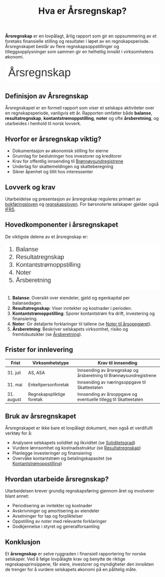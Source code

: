 ﻿---
title: "Hva er Årsregnskap?"
seoTitle: "Hva er årsregnskap? | Innhold, krav og frister"
description: "Årsregnskap er den lovpålagte rapporten som oppsummerer et foretaks økonomi for året. Lær hva balanse, resultat, kontantstrøm og noter er, krav og frister."
summary: "Kort innføring i årsregnskap: innhold, krav og frister. Forstå balanse, resultat, kontantstrøm og noter, og hvordan rapporten brukes av interessenter."
---

**Årsregnskap** er en lovpålagt, årlig rapport som gir en oppsummering av et foretaks finansielle stilling og resultater i løpet av en regnskapsperiode. Årsregnskapet består av flere regnskapsoppstillinger og tilleggsopplysninger som sammen gir en helhetlig innsikt i virksomhetens økonomi.

![Årsregnskap](hva-er-aarsregnskap-image.svg)

## Definisjon av Årsregnskap

Årsregnskapet er en formell rapport som viser et selskaps aktiviteter over en regnskapsperiode, vanligvis ett år. Rapporten omfatter både **balanse**, **resultatregnskap**, **kontantstrømoppstilling**, **noter** og ofte **årsberetning**, og utarbeides i henhold til norsk lovverk.

## Hvorfor er årsregnskap viktig?

- Dokumentasjon av økonomisk stilling for eierne
- Grunnlag for beslutninger hos investorer og kreditorer
- Krav for offentlig innsending til [Brønnøysundregistrene](/blogs/regnskap/bronnoysundregistrene "Brønnøysundregistrene - offentlige registre og tjenester")
- Underlag for skattemeldingen og skatteberegning
- Sikrer åpenhet og tillit hos interessenter

## Lovverk og krav

Utarbeidelse og presentasjon av årsregnskap reguleres primært av [bokføringsloven](/blogs/regnskap/hva-er-bokforingsloven "Hva er Bokføringsloven? Krav, Regler og Praktisk Veiledning") og [regnskapsloven](/blogs/regnskap/hva-er-regnskapsloven "Hva er Regnskapsloven? Lover, Krav og Ansvar i Norsk Regnskap"). For børsnoterte selskaper gjelder også [IFRS](/blogs/regnskap/hva-er-ifrs "Hva er IFRS? Komplett Guide til International Financial Reporting Standards").

## Hovedkomponenter i årsregnskapet

De viktigste delene av et årsregnskap er:

![Komponenter i Årsregnskap](aarsregnskap-komponenter.svg)

1.  **Balanse**: Oversikt over eiendeler, gjeld og egenkapital per balansedagen.
2.  **Resultatregnskap**: Viser inntekter og kostnader i perioden.
3.  **Kontantstrømoppstilling**: Sporer kontantstrøm fra drift, investering og finansiering.
4.  **Noter**: Gir detaljerte forklaringer til tallene (se [Noter til årsoppgjøret](/blogs/regnskap/noter-aarsoppgjoer "Noter i Årsoppgjøret: Forklaringer og Eksempler")).
5.  **Årsberetning**: Beskriver selskapets virksomhet, risiko og fremtidsutsikter (se [Årsberetning](/blogs/regnskap/arsberetning "Årsberetning: Innhold, Krav og Guide til Norsk Årsberetning")).

## Frister for innlevering

| Frist      | Virksomhetstype             | Krav til innsending                                                      |
|------------|-----------------------------|---------------------------------------------------------------------------|
| 31. juli   | AS, ASA                     | Innsending av årsregnskap og årsberetning til Brønnøysundregistrene        |
| 31. mai    | Enkeltpersonforetak         | Innsending av næringsoppgave til Skatteetaten                             |
| 31. august | Regnskapspliktige foretak   | Innsending av årsoppgave og eventuelle tillegg til Skatteetaten           |

## Bruk av årsregnskapet

Årsregnskapet er ikke bare et lovpålagt dokument, men også et verdifullt verktøy for å:

- Analysere selskapets soliditet og likviditet (se [Soliditetsgrad](/blogs/regnskap/hva-er-soliditet "Hva er Soliditetsgrad? Analyse av Egenkapital vs. Totalkapital"))
- Vurdere lønnsomhet og kostnadsstruktur (se [Resultatregnskap](/blogs/regnskap/hva-er-driftsregnskap "Hva er Driftsregnskap? Komplett Guide til Driftsregnskapet i Norge"))
- Planlegge investeringer og finansiering
- Overvåke kontantstrøm og betalingskapasitet (se [Kontantstrømoppstilling](/blogs/regnskap/hva-er-kontantstromoppstilling "Hva er Kontantstrømoppstilling? Guide til Kontantstrøm i Norsk Regnskap"))

## Hvordan utarbeide årsregnskap?

Utarbeidelsen krever grundig regnskapsføring gjennom året og involverer blant annet:

* Periodisering av inntekter og kostnader
* Avskrivninger og amortisering av eiendeler
* Avsetninger for tap og forpliktelser
* Oppstilling av noter med relevante forklaringer
* Godkjennelse i styret og generalforsamling

## Konklusjon

Et **årsregnskap** er selve ryggraden i finansiell rapportering for norske selskaper. Ved å følge lovpålagte krav og benytte de riktige regnskapsprinsippene, får eiere, investorer og myndigheter den innsikten de trenger for å vurdere selskapets økonomi på en pålitelig måte.











